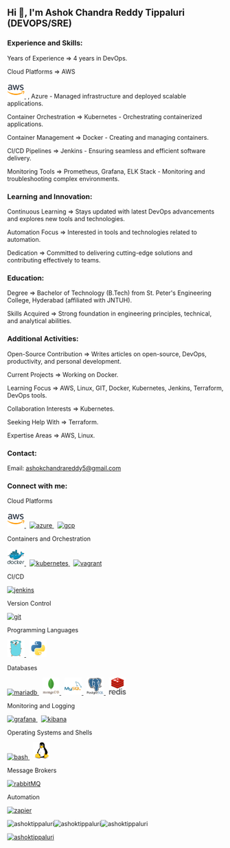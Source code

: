 ## Hi 👋, I'm Ashok Chandra Reddy Tippaluri (DEVOPS/SRE)

### Experience and Skills:
Years of Experience => 4 years in DevOps.

Cloud Platforms => AWS <p align="left">
  <a href="https://aws.amazon.com" target="_blank" rel="noreferrer">
    <img src="https://raw.githubusercontent.com/devicons/devicon/master/icons/amazonwebservices/amazonwebservices-original-wordmark.svg" alt="aws" width="40" height="40"/>
  </a> 
  &nbsp;, Azure - Managed infrastructure and deployed scalable applications.

Container Orchestration => Kubernetes - Orchestrating containerized applications.

Container Management => Docker - Creating and managing containers.

CI/CD Pipelines => Jenkins - Ensuring seamless and efficient software delivery.

Monitoring Tools => Prometheus, Grafana, ELK Stack - Monitoring and troubleshooting complex environments.


### Learning and Innovation:
Continuous Learning => Stays updated with latest DevOps advancements and explores new tools and technologies.

Automation Focus => Interested in tools and technologies related to automation.

Dedication => Committed to delivering cutting-edge solutions and contributing effectively to teams.


### Education:

Degree => Bachelor of Technology (B.Tech) from St. Peter's Engineering College, Hyderabad (affiliated with JNTUH).

Skills Acquired => Strong foundation in engineering principles, technical, and analytical abilities.

### Additional Activities:

Open-Source Contribution => Writes articles on open-source, DevOps, productivity, and personal development.

Current Projects => Working on Docker.

Learning Focus => AWS, Linux, GIT, Docker, Kubernetes, Jenkins, Terraform, DevOps tools.

Collaboration Interests => Kubernetes.

Seeking Help With => Terraform.

Expertise Areas => AWS, Linux.

### Contact:

Email: [ashokchandrareddy5@gmail.com](ashokchandrareddy5@gmail.com)

<h3 align="left">Connect with me:</h3>

Cloud Platforms
<p align="left">
  <a href="https://aws.amazon.com" target="_blank" rel="noreferrer">
    <img src="https://raw.githubusercontent.com/devicons/devicon/master/icons/amazonwebservices/amazonwebservices-original-wordmark.svg" alt="aws" width="40" height="40"/>
  </a> 
  &nbsp;
  <a href="https://azure.microsoft.com/en-in/" target="_blank" rel="noreferrer">
    <img src="https://www.vectorlogo.zone/logos/microsoft_azure/microsoft_azure-icon.svg" alt="azure" width="40" height="40"/>
  </a> 
  &nbsp;
  <a href="https://cloud.google.com" target="_blank" rel="noreferrer">
    <img src="https://www.vectorlogo.zone/logos/google_cloud/google_cloud-icon.svg" alt="gcp" width="40" height="40"/>
  </a>
</p>
Containers and Orchestration
<p align="left">
  <a href="https://www.docker.com/" target="_blank" rel="noreferrer">
    <img src="https://raw.githubusercontent.com/devicons/devicon/master/icons/docker/docker-original-wordmark.svg" alt="docker" width="40" height="40"/>
  </a>
  &nbsp;
  <a href="https://kubernetes.io" target="_blank" rel="noreferrer">
    <img src="https://www.vectorlogo.zone/logos/kubernetes/kubernetes-icon.svg" alt="kubernetes" width="40" height="40"/>
  </a>
  &nbsp;
  <a href="https://www.vagrantup.com/" target="_blank" rel="noreferrer">
    <img src="https://www.vectorlogo.zone/logos/vagrantup/vagrantup-icon.svg" alt="vagrant" width="40" height="40"/>
  </a>
</p>
CI/CD
<p align="left">
  <a href="https://www.jenkins.io" target="_blank" rel="noreferrer">
    <img src="https://www.vectorlogo.zone/logos/jenkins/jenkins-icon.svg" alt="jenkins" width="40" height="40"/>
  </a>
</p>
Version Control
<p align="left">
  <a href="https://git-scm.com/" target="_blank" rel="noreferrer">
    <img src="https://www.vectorlogo.zone/logos/git-scm/git-scm-icon.svg" alt="git" width="40" height="40"/>
  </a>
</p>
Programming Languages
<p align="left">
  <a href="https://golang.org" target="_blank" rel="noreferrer">
    <img src="https://raw.githubusercontent.com/devicons/devicon/master/icons/go/go-original.svg" alt="go" width="40" height="40"/>
  </a>
  &nbsp;
  <a href="https://www.python.org" target="_blank" rel="noreferrer">
    <img src="https://raw.githubusercontent.com/devicons/devicon/master/icons/python/python-original.svg" alt="python" width="40" height="40"/>
  </a>
</p>
Databases
<p align="left">
  <a href="https://mariadb.org/" target="_blank" rel="noreferrer">
    <img src="https://www.vectorlogo.zone/logos/mariadb/mariadb-icon.svg" alt="mariadb" width="40" height="40"/>
  </a>
  &nbsp;
  <a href="https://www.mongodb.com/" target="_blank" rel="noreferrer">
    <img src="https://raw.githubusercontent.com/devicons/devicon/master/icons/mongodb/mongodb-original-wordmark.svg" alt="mongodb" width="40" height="40"/>
  </a>
  &nbsp;
  <a href="https://www.mysql.com/" target="_blank" rel="noreferrer">
    <img src="https://raw.githubusercontent.com/devicons/devicon/master/icons/mysql/mysql-original-wordmark.svg" alt="mysql" width="40" height="40"/>
  </a>
  &nbsp;
  <a href="https://www.postgresql.org" target="_blank" rel="noreferrer">
    <img src="https://raw.githubusercontent.com/devicons/devicon/master/icons/postgresql/postgresql-original-wordmark.svg" alt="postgresql" width="40" height="40"/>
  </a>
  &nbsp;
  <a href="https://redis.io" target="_blank" rel="noreferrer">
    <img src="https://raw.githubusercontent.com/devicons/devicon/master/icons/redis/redis-original-wordmark.svg" alt="redis" width="40" height="40"/>
  </a>
</p>
Monitoring and Logging
<p align="left">
  <a href="https://grafana.com" target="_blank" rel="noreferrer">
    <img src="https://www.vectorlogo.zone/logos/grafana/grafana-icon.svg" alt="grafana" width="40" height="40"/>
  </a>
  &nbsp;
  <a href="https://www.elastic.co/kibana" target="_blank" rel="noreferrer">
    <img src="https://www.vectorlogo.zone/logos/elasticco_kibana/elasticco_kibana-icon.svg" alt="kibana" width="40" height="40"/>
  </a>
</p>
Operating Systems and Shells
<p align="left">
  <a href="https://www.gnu.org/software/bash/" target="_blank" rel="noreferrer">
    <img src="https://www.vectorlogo.zone/logos/gnu_bash/gnu_bash-icon.svg" alt="bash" width="40" height="40"/>
  </a>
  &nbsp;
  <a href="https://www.linux.org/" target="_blank" rel="noreferrer">
    <img src="https://raw.githubusercontent.com/devicons/devicon/master/icons/linux/linux-original.svg" alt="linux" width="40" height="40"/>
  </a>
</p>
Message Brokers
<p align="left">
  <a href="https://www.rabbitmq.com" target="_blank" rel="noreferrer">
    <img src="https://www.vectorlogo.zone/logos/rabbitmq/rabbitmq-icon.svg" alt="rabbitMQ" width="40" height="40"/>
  </a>
</p>
Automation
<p align="left">
  <a href="https://zapier.com" target="_blank" rel="noreferrer">
    <img src="https://www.vectorlogo.zone/logos/zapier/zapier-icon.svg" alt="zapier" width="40" height="40"/>
  </a>
</p>


<p align="left">
  <img align="left" src="https://github-readme-stats.vercel.app/api?username=ashoktippaluri&show_icons=true&locale=en" alt="ashoktippaluri" />
</p>
<p align="left">
  <img align="left" src="https://github-readme-stats.vercel.app/api/top-langs?username=ashoktippaluri&show_icons=true&locale=en&layout=compact" alt="ashoktippaluri" />
</p>


<p align="left"> <img src="https://komarev.com/ghpvc/?username=ashoktippaluri&label=Profile%20views&color=0e75b6&style=flat" alt="ashoktippaluri" /> </p>

<p align="left"> <a href="https://github.com/ryo-ma/github-profile-trophy"><img src="https://github-profile-trophy.vercel.app/?username=ashoktippaluri" alt="ashoktippaluri" /></a> </p>



